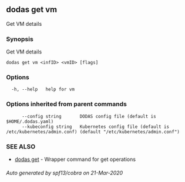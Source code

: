 ## dodas get vm

Get VM details

### Synopsis

Get VM details

```
dodas get vm <infID> <vmID> [flags]
```

### Options

```
  -h, --help   help for vm
```

### Options inherited from parent commands

```
      --config string       DODAS config file (default is $HOME/.dodas.yaml)
      --kubeconfig string   Kubernetes config file (default is /etc/kubernetes/admin.conf) (default "/etc/kubernetes/admin.conf")
```

### SEE ALSO

* [dodas get](dodas_get.md)	 - Wrapper command for get operations

###### Auto generated by spf13/cobra on 21-Mar-2020
